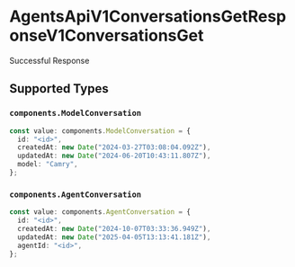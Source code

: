 # AgentsApiV1ConversationsGetResponseV1ConversationsGet

Successful Response


## Supported Types

### `components.ModelConversation`

```typescript
const value: components.ModelConversation = {
  id: "<id>",
  createdAt: new Date("2024-03-27T03:08:04.092Z"),
  updatedAt: new Date("2024-06-20T10:43:11.807Z"),
  model: "Camry",
};
```

### `components.AgentConversation`

```typescript
const value: components.AgentConversation = {
  id: "<id>",
  createdAt: new Date("2024-10-07T03:33:36.949Z"),
  updatedAt: new Date("2025-04-05T13:13:41.181Z"),
  agentId: "<id>",
};
```

